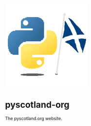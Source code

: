 ![PythonScotland-logo.gif](_assets/PythonScotland-logo.gif)
# pyscotland-org
The pyscotland.org website.
